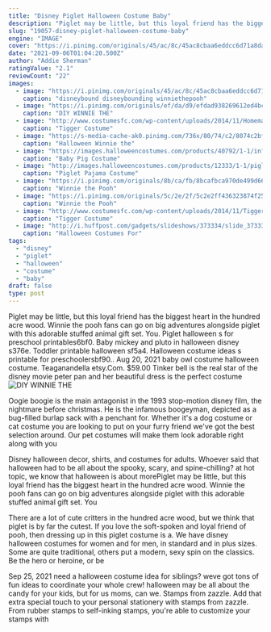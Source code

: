 ```yaml
---
title: "Disney Piglet Halloween Costume Baby"
description: "Piglet may be little, but this loyal friend has the biggest heart in the hundred acre wood. Winnie the pooh fans can go on big adventures alongside piglet with this adorable stuffed animal gift set. You"
slug: "19057-disney-piglet-halloween-costume-baby"
engine: "IMAGE"
cover: "https://i.pinimg.com/originals/45/ac/8c/45ac8cbaa6eddcc6d71a8da583f9c3fc.jpg"
date: "2021-09-06T01:04:20.500Z"
author: "Addie Sherman"
ratingValue: "2.1"
reviewCount: "22"
images:
  - image: "https://i.pinimg.com/originals/45/ac/8c/45ac8cbaa6eddcc6d71a8da583f9c3fc.jpg"
    caption: "disneybound disneybounding winniethepooh"
  - image: "https://i.pinimg.com/originals/ef/da/d9/efdad938269612ed4bcf3483cf3c4005.png"
    caption: "DIY WINNIE THE"
  - image: "http://www.costumesfc.com/wp-content/uploads/2014/11/Homemade-Tigger-Costume.jpg"
    caption: "Tigger Costume"
  - image: "https://s-media-cache-ak0.pinimg.com/736x/80/74/c2/8074c2bfbfae17ce43dfc3f047247358--winnie-the-pooh-halloween-costume-trio-halloween-costumes.jpg"
    caption: "Halloween Winnie the"
  - image: "https://images.halloweencostumes.com/products/40792/1-1/infant-baby-pig-costume.jpg"
    caption: "Baby Pig Costume"
  - image: "http://images.halloweencostumes.com/products/12333/1-1/piglet-pajama-costume.jpg"
    caption: "Piglet Pajama Costume"
  - image: "https://i.pinimg.com/originals/8b/ca/fb/8bcafbca970de499d6699627af3c04c4.jpg"
    caption: "Winnie the Pooh"
  - image: "https://i.pinimg.com/originals/5c/2e/2f/5c2e2ff436323874f25bd7bc8f30a19d.jpg"
    caption: "Winnie the Pooh"
  - image: "http://www.costumesfc.com/wp-content/uploads/2014/11/Tigger-Costumes.jpg"
    caption: "Tigger Costume"
  - image: "http://i.huffpost.com/gadgets/slideshows/373334/slide_373334_4342886_free.jpg"
    caption: "Halloween Costumes For"
tags:
  - "disney"
  - "piglet"
  - "halloween"
  - "costume"
  - "baby"
draft: false
type: post
---
```


Piglet may be little, but this loyal friend has the biggest heart in the hundred acre wood. Winnie the pooh fans can go on big adventures alongside piglet with this adorable stuffed animal gift set. You. Piglet halloween s for preschool printables6bf0.  Baby mickey and pluto in halloween disney s376e. Toddler printable halloween sf5a4. Halloween costume ideas s printable for preschoolersbf90.. Aug 20, 2021 baby owl costume halloween costume. Teaganandella etsy.Com. $59.00  Tinker bell is the real star of the disney movie peter pan and her beautiful dress is the perfect costume
![DIY WINNIE THE](https://i.pinimg.com/originals/ef/da/d9/efdad938269612ed4bcf3483cf3c4005.png "DIY WINNIE THE")

Oogie boogie is the main antagonist in the 1993 stop-motion disney film, the nightmare before christmas. He is the infamous boogeyman, depicted as a bug-filled burlap sack with a penchant for. Whether it&#39;s a dog costume or cat costume you are looking to put on your furry friend we&#39;ve got the best selection around. Our pet costumes will make them look adorable right along with you
<!--inArticleAds-->

<!--galleryOne-->

Disney halloween decor, shirts, and costumes for adults. Whoever said that halloween had to be all about the spooky, scary, and spine-chilling? at hot topic, we know that halloween is about morePiglet may be little, but this loyal friend has the biggest heart in the hundred acre wood. Winnie the pooh fans can go on big adventures alongside piglet with this adorable stuffed animal gift set. You
<!--inArticleAds-->

<!--galleryTwo-->

There are a lot of cute critters in the hundred acre wood, but we think that piglet is by far the cutest. If you love the soft-spoken and loyal friend of pooh, then dressing up in this piglet costume is a. We have disney halloween costumes for women and for men, in standard and in plus sizes. Some are quite traditional, others put a modern, sexy spin on the classics. Be the hero or heroine, or be
<!--galleryThree-->

Sep 25, 2021 need a halloween costume idea for siblings? weve got tons of fun ideas to coordinate your whole crew! halloween may be all about the candy for your kids, but for us moms, can we. Stamps from zazzle. Add that extra special touch to your personal stationery with stamps from zazzle. From rubber stamps to self-inking stamps, you're able to customize your stamps with